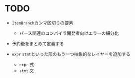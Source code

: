# TODO

- `ItemBranch`カンマ区切りの要素 
  - パース関連のコンパイラ開発者向けエラーの細分化


- 予約後をまとめて定義する

- `expr` `stmt`といった形のもう一つ抽象的なレイヤーを追加する
  - `expr` 式
  - `stmt` 文 
